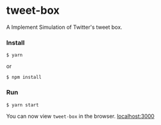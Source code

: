 # tweet-box
A Implement Simulation of Twitter's tweet box.


### Install
```shell
$ yarn
```
or
```shell
$ npm install
```

### Run
```shell
$ yarn start
```

You can now view `tweet-box` in the browser. [localhost:3000](http://localhost:3000/)
